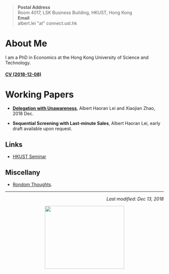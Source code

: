 > **Postal Address**  <br> Room 4017, LSK Business Building,
> HKUST, Hong Kong <br>
> **Email** <br>
> albert.lei "at" connect.ust.hk  



# About Me

I am a PhD in Economics at the Hong Kong University of Science and Technology.  

#### [CV (2018-12-08)](https://albertlei.github.io/cv/cv.pdf)


# Working Papers
- [**Delegation with Unawareness**](https://albertlei.github.io/papers/delegation181213.pdf), Albert Haoran Lei and Xiaojian Zhao, 2018 Dec.

- **Sequential Screening with Last-minute Sales**, Albert Haoran Lei, early draft available upon request.

## Links

- [HKUST Seminar](http://www.bm.ust.hk/econ/seminars-and-events/seminars-workshop/research-seminars)



## Miscellany

- [Rondom Thoughts](https://albertlei.github.io/miscellany).

--- 

<p align="right"><I>Last modified: Dec 13, 2018</I></p>

<center>
    <img src='https://user-images.githubusercontent.com/16741954/53262587-f7a0e800-3711-11e9-9365-8a69babe5e62.jpg' height="200.8" width="252.8">
</center>  


